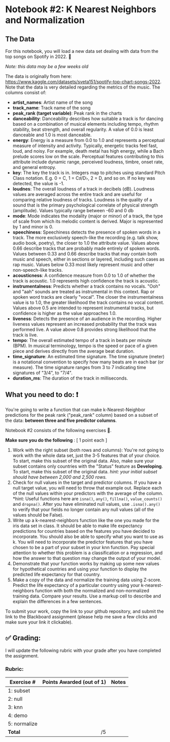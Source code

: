 # Notebook #2: K Nearest Neighbors and Normalization

## The Data 
For this notebook, you will load a new data set dealing with data from the top songs on Spotify in 2022. 🎵

*Note: this data may be a few weeks old*

The data is originally from here: https://www.kaggle.com/datasets/sveta151/spotify-top-chart-songs-2022. Note that the data is very detailed regarding the metrics of the music. The columns consist of:
- **artist_names**: Artist name of the song
- **track_name**: Track name of the song
- **peak_rank (target variable)**: Peak rank in the charts
- **danceability**: Danceability describes how suitable a track is for dancing based on a combination of musical elements including tempo, rhythm stability, beat strength, and overall regularity. A value of 0.0 is least danceable and 1.0 is most danceable.
- **energy**: Energy is a measure from 0.0 to 1.0 and represents a perceptual measure of intensity and activity. Typically, energetic tracks feel fast, loud, and noisy. For example, death metal has high energy, while a Bach prelude scores low on the scale. Perceptual features contributing to this attribute include dynamic range, perceived loudness, timbre, onset rate, and general entropy.
- **key**: The key the track is in. Integers map to pitches using standard Pitch Class notation. E.g. 0 = C, 1 = C♯/D♭, 2 = D, and so on. If no key was detected, the value is -1.
- **loudnes**: The overall loudness of a track in decibels (dB). Loudness values are averaged across the entire track and are useful for comparing relative loudness of tracks. Loudness is the quality of a sound that is the primary psychological correlate of physical strength (amplitude). Values typically range between -60 and 0 db
- **mode**: Mode indicates the modality (major or minor) of a track, the type of scale from which its melodic content is derived. Major is represented by 1 and minor is 0.
- **speechiness**: Speechiness detects the presence of spoken words in a track. The more exclusively speech-like the recording (e.g. talk show, audio book, poetry), the closer to 1.0 the attribute value. Values above 0.66 describe tracks that are probably made entirely of spoken words. Values between 0.33 and 0.66 describe tracks that may contain both music and speech, either in sections or layered, including such cases as rap music. Values below 0.33 most likely represent music and other non-speech-like tracks.
- **acousticness**: A confidence measure from 0.0 to 1.0 of whether the track is acoustic. 1.0 represents high confidence the track is acoustic.
- **instrumentalness**: Predicts whether a track contains no vocals. "Ooh" and "aah" sounds are treated as instrumental in this context. Rap or spoken word tracks are clearly "vocal". The closer the instrumentalness value is to 1.0, the greater likelihood the track contains no vocal content. Values above 0.5 are intended to represent instrumental tracks, but confidence is higher as the value approaches 1.0.
- **liveness**: Detects the presence of an audience in the recording. Higher liveness values represent an increased probability that the track was performed live. A value above 0.8 provides strong likelihood that the track is live.
- **tempo**: The overall estimated tempo of a track in beats per minute (BPM). In musical terminology, tempo is the speed or pace of a given piece and derives directly from the average beat duration.
- **time_signature**: An estimated time signature. The time signature (meter) is a notational convention to specify how many beats are in each bar (or measure). The time signature ranges from 3 to 7 indicating time signatures of "3/4", to "7/4".
- **duration_ms**: The duration of the track in milliseconds.

## What you need to do: :exclamation:
You're going to write a function that can make k-Nearest-Neighbor predictions for the peak rank ("peak_rank" column) based on a subset of the data:  **between three and five predictor columns**.

Notebook #2 consists of the following exercises :muscle:. 

<b> Make sure you do the following </b>: [ 1 point each ]
1. Work with the right subset (both rows and columns): You're not going to work with the whole data set, just the 3-5 features that of your choice. To start, make this subset of the original data. Also, make sure your subset contains only countries with the "Status" feature as **Developing**. To start, make this subset of the original data. *hint: your initial subset should have between 2,000 and 2,500 rows.*
2. Check for null values in the target and predictor columns. If you have a null target value, you will need to throw that example out. Replace each of the null values within your predictors with the average of the column. *hint: Useful functions here are `isna()`, `any()`, `fillna()`, `value_counts()` and `dropna()`.
After you have eliminated null values, use `.isna().any()` to verify that your fields no longer contain any null values (all of the values should be False). 
3. Write up a k-nearest-neighbors function like the one you made for the iris data set in class. It should be able to make life expectancy predictions for countries based on the features you have decided to incorporate. You should also be able to specify what you want to use as k. You will need to incorporate the predictor features that you have chosen to be a part of your subset in your knn function. Pay special attention to whether this problem is a classification or a regression, and how the answer to that question may change the output of your model. 
4. Demonstrate that your function works by making up some new values for hypothetical countries and using your function to display the predicted life expectancy for that country.
5. Make a copy of the data and normalize the training data using Z-score. Predict the life expectancy of a particular country using your k-nearest-neighbors function with both the normalized and non-normalized training data. Compare your results. Use a markup cell to describe and explain the differences in a few sentences.

To submit your work, copy the link to your github repository, and submit the link to the Blackboard assignment (please help me save a few clicks and make sure your link it clickable). 


## :white_check_mark: Grading: 
I will update the following rubric with your grade after you have completed the assignment.
### Rubric:
| Exercise #  | Points Awarded (out of 1)  | Notes |
| --------- | -------------------: | --------- |
| 1: subset      |        |    |
| 2: null        |        |    | 
| 3: knn         |        |    |
| 4: demo        |        |    | 
| 5: normalize   |        |    |
| <b>Total       |      /5  | </b>   |
